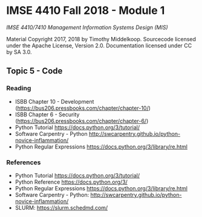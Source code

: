 # IMSE 4410 Fall 2018 - Module 1

*IMSE 4410/7410 Management Information Systems Design (MIS)*

Material Copyright 2017, 2018 by Timothy Middelkoop. Sourcecode licensed under the Apache License, Version 2.0. Documentation licensed under CC by SA 3.0.

## Topic 5 - Code

### Reading
 * ISBB Chapter 10 - Development (https://bus206.pressbooks.com/chapter/chapter-10/)
 * ISBB Chapter 6 - Security (https://bus206.pressbooks.com/chapter/chapter-6/)
 * Python Tutorial https://docs.python.org/3/tutorial/
 * Software Carpentry - Python http://swcarpentry.github.io/python-novice-inflammation/
 * Python Regular Expressions https://docs.python.org/3/library/re.html

### References
 * Python Tutorial https://docs.python.org/3/tutorial/
 * Python Reference https://docs.python.org/3/
 * Python Regular Expressions https://docs.python.org/3/library/re.html
 * Software Carpentry - Python: http://swcarpentry.github.io/python-novice-inflammation/
 * SLURM: https://slurm.schedmd.com/
 
